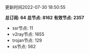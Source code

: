 更新时间2022-07-30 18:50:55

**总订阅: 64**
**总节点: 8162**
**有效节点: 2357**
- ssr节点: 11
- v2ray节点: 1655
- trojan节点: 129
- ss节点: 562
